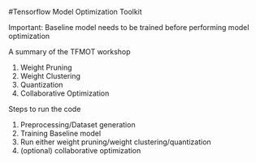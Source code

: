 #Tensorflow Model Optimization Toolkit

Important: Baseline model needs to be trained before performing model optimization

A summary of the TFMOT workshop
1. Weight Pruning
2. Weight Clustering
3. Quantization
4. Collaborative Optimization

Steps to run the code
1. Preprocessing/Dataset generation
2. Training Baseline model
3. Run either weight pruning/weight clustering/quantization
4. (optional) collaborative optimization
